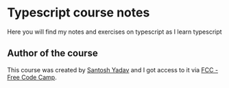 # Typescript course notes

Here you will find my notes and exercises on typescript as I learn typescript

## Author of the course

This course was created by [Santosh Yadav](https://github.com/santoshyadavdev) and I got access to it via [FCC - Free Code Camp](https://www.freecodecamp.org/news/angular-for-beginners-course/).